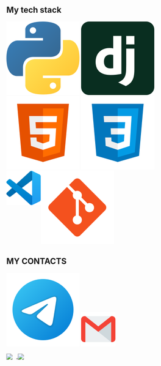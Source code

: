 ## My tech stack
![Python](/svg/python.svg)
![Django](/svg/django.svg)
![HTML](/svg/html-5.svg)
![CSS](/svg/css3.svg)
![Git](/svg/git.svg)
<img align="left" alt="Visual Studio Code" width="90px" src="https://raw.githubusercontent.com/github/explore/80688e429a7d4ef2fca1e82350fe8e3517d3494d/topics/visual-studio-code/visual-studio-code.png" />

## MY CONTACTS
[<img src="./svg/telegram.svg">](https://t.me/nanofulLEreNe)
[<img src="./svg/gmail.svg" width="90px" height="90px">](mailto:zhenya2509@mail.ru)

<div>
<a href="https://github-readme-stats.vercel.app/api?username=EvgenyAlexandrov&hide=contribs&show_icons=true&theme=tokyonight">
  <img  align="center" height="130" style="margin-right: 10px" src="https://github-readme-stats.vercel.app/api?username=EvgenyAlexandrov&hide=contribs&show_icons=true&theme=tokyonight" />
</a>
<a href="https://github-readme-stats.vercel.app/api/top-langs/?username=EvgenyAlexandrov&langs_count=4&layout=compact&theme=tokyonight">
  <img align="center" height="130" src="https://github-readme-stats.vercel.app/api/top-langs/?username=EvgenyAlexandrov&langs_count=4&layout=compact&theme=tokyonight" />
</a>
</div>
